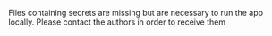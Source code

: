 Files containing secrets are missing but are necessary to run the app locally.
Please contact the authors in order to receive them